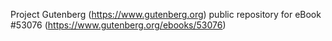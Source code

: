 Project Gutenberg (https://www.gutenberg.org) public repository for
eBook #53076 (https://www.gutenberg.org/ebooks/53076)
